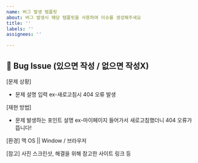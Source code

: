 ```yaml
---
name: 버그 발생 템플릿
about: 버그 발생시 해당 템플릿을 사용하여 이슈를 생성해주세요
title: ''
labels: ''
assignees: ''

---
```


## 🐞 Bug Issue (있으면 작성 / 없으면 작성X)

[문제 상황]
- 문제 설명 입력 ex-새로고침시 404 오류 발생

[재현 방법]
- 문제 발생하는 포인트 설명 ex-마이페이지 들어가서 새로고침했더니 404 오류가 뜹니다!

[환경]
맥 OS || Window / 브라우저

[참고]
사진 스크린샷, 해결을 위해 참고한 사이트 링크 등
